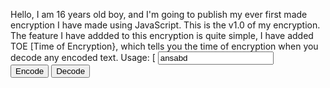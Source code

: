 Hello, I am 16 years old boy, and I'm going to publish my ever first made
encryption I have made using JavaScript. This is the v1.0 of my encryption.
The feature I have addded to this encryption is quite simple, I have added
TOE [Time of Encryption}, which tells you the time of encryption when you decode any 
encoded text.
Usage:  [
	<script src='enxdec.js'></script>
	<input id="inp" value="ansabd"> <br>
	<button onclick="encodeThis(document.getElementById('inp').value)">Encode</button>
	<button onclick="decodeThis(document.getElementById('inp').value)">Decode</button>
	<br>
	<font id="enc"></font><br><br>
	<font id="dec"></font>
	<script>
		function encodeThis(val) {
			document.getElementById('enc').innerHTML=encode(val);
		}
		function decodeThis(val) {
			var dec = document.getElementById('dec');
			var ret = decode(val);
			dec.innerHTML = 'Value: '+ret.value+'<br><br>';
			dec.innerHTML += 'TOE: '+ret.time;
		}

	</script>
]
Enjoy the new algorithm of Encryptionm, and this is OpenSource,
if you find any mistake, error, or any other feedback feel free to tell me.

I'm waiting for your feedback, means anyone can tell me idea for adding any other features.
3nj0y (0d!nG !!!